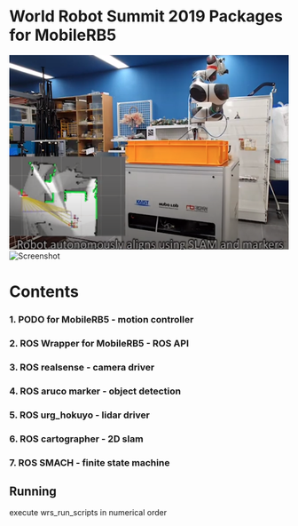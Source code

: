 # World Robot Summit 2019 Packages for MobileRB5

![Screenshot](/images/wrs_slam.png)
![Screenshot](/images/markers_Wrs.png)

# Contents
### 1. PODO for MobileRB5 - motion controller
### 2. ROS Wrapper for MobileRB5 - ROS API
### 3. ROS realsense - camera driver
### 4. ROS aruco marker - object detection
### 5. ROS urg_hokuyo - lidar driver
### 6. ROS cartographer - 2D slam
### 7. ROS SMACH - finite state machine

## Running

execute wrs_run_scripts in numerical order
